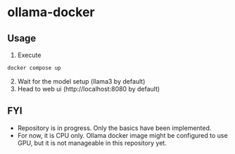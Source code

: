 # ollama-docker

## Usage 
1. Execute
```bash
docker compose up
```
2. Wait for the model setup (llama3 by default)
3. Head to web ui (http://localhost:8080 by default)

## FYI
- Repository is in progress. Only the basics have been implemented.
- For now, it is CPU only. Ollama docker image might be configured to use GPU, but it is not manageable in this repository yet.  
